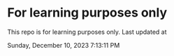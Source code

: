 # For learning purposes only
This repo is for learning purposes only.
Last updated at

Sunday, December 10, 2023 7:13:11 PM

